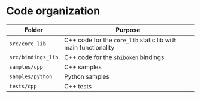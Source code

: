 # Code organization

Folder | Purpose
---|---
`src/core_lib` | C++ code for the `core_lib` static lib with main functionality
`src/bindings_lib` | C++ code for the `shiboken` bindings
`samples/cpp` | C++ samples
`samples/python` | Python samples
`tests/cpp` | C++ tests
